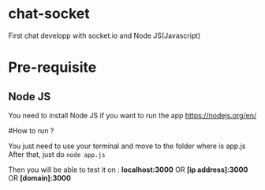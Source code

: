 # chat-socket
First chat developp with socket.io and Node JS(Javascript)

# Pre-requisite


## Node JS

You need to install Node JS if you want to run the app
https://nodejs.org/en/

#How to run ?

You just need to use your terminal and move to the folder where is app.js
After that, just do ``node app.js``

Then you will be able to test it on : **localhost:3000**
OR **[ip address]:3000**
OR **[domain]:3000**